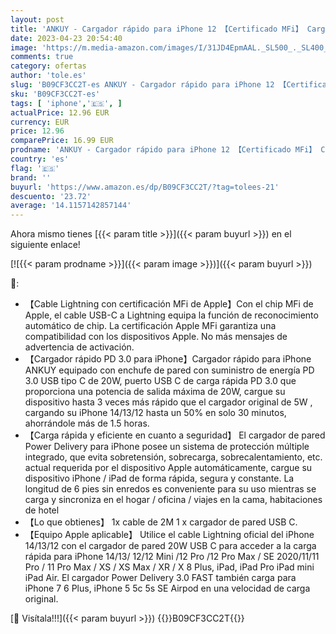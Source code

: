```yaml
---
layout: post
title: 'ANKUY - Cargador rápido para iPhone 12 【Certificado MFi】 Cargador de Pared de alimentación PD Tipo C de 20 W con Cable USB C de 6.5 pies a Lightning Compatible con iPhone13/12/12 Mini /12 Pro /12 Pro MAX /11'
date: 2023-04-23 20:54:40
image: 'https://m.media-amazon.com/images/I/31JD4EpmAAL._SL500_._SL400_.jpg'
comments: true
category: ofertas
author: 'tole.es'
slug: 'B09CF3CC2T-es ANKUY - Cargador rápido para iPhone 12 【Certificado MFi】...'
sku: 'B09CF3CC2T-es'
tags: [ 'iphone','🇪🇸', ]
actualPrice: 12.96 EUR
currency: EUR
price: 12.96
comparePrice: 16.99 EUR
prodname: 'ANKUY - Cargador rápido para iPhone 12 【Certificado MFi】 Cargador de Pared de alimentación PD Tipo C de 20 W con Cable USB C de 6.5 pies a Lightning Compatible con iPhone13/12/12 Mini /12 Pro /12 Pro MAX /11'
country: 'es'
flag: '🇪🇸'
brand: ''
buyurl: 'https://www.amazon.es/dp/B09CF3CC2T/?tag=tolees-21'
descuento: '23.72'
average: '14.1157142857144'
---
```


Ahora mismo tienes [{{< param title >}}]({{< param buyurl >}}) en el siguiente enlace!

[![{{< param prodname >}}]({{< param image >}})]({{< param buyurl >}})

🔎:

- 【Cable Lightning con certificación MFi de Apple】Con el chip MFi de Apple, el cable USB-C a Lightning equipa la función de reconocimiento automático de chip. La certificación Apple MFi garantiza una compatibilidad con los dispositivos Apple. No más mensajes de advertencia de activación.
- 【Cargador rápido PD 3.0 para iPhone】Cargador rápido para iPhone ANKUY equipado con enchufe de pared con suministro de energía PD 3.0 USB tipo C de 20W, puerto USB C de carga rápida PD 3.0 que proporciona una potencia de salida máxima de 20W, cargue su dispositivo hasta 3 veces más rápido que el cargador original de 5W , cargando su iPhone 14/13/12 hasta un 50% en solo 30 minutos, ahorrándole más de 1.5 horas.
- 【Carga rápida y eficiente en cuanto a seguridad】 El cargador de pared Power Delivery para iPhone posee un sistema de protección múltiple integrado, que evita sobretensión, sobrecarga, sobrecalentamiento, etc. actual requerida por el dispositivo Apple automáticamente, cargue su dispositivo iPhone / iPad de forma rápida, segura y constante. La longitud de 6 pies sin enredos es conveniente para su uso mientras se carga y sincroniza en el hogar / oficina / viajes en la cama, habitaciones de hotel
- 【Lo que obtienes】 1x cable de 2M 1 x cargador de pared USB C.
- 【Equipo Apple aplicable】 Utilice el cable Lightning oficial del iPhone 14/13/12 con el cargador de pared 20W USB C para acceder a la carga rápida para iPhone 14/13/ 12/12 Mini /12 Pro /12 Pro Max / SE 2020/11/11 Pro / 11 Pro Max / XS / XS Max / XR / X 8 Plus, iPad, iPad Pro iPad mini iPad Air. El cargador Power Delivery 3.0 FAST también carga para iPhone 7 6 Plus, iPhone 5 5c 5s SE Airpod en una velocidad de carga original.

[🛒 Visítala!!!]({{< param buyurl >}})
{{<world>}}B09CF3CC2T{{</world>}}
